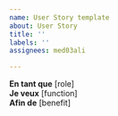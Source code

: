 ```yaml
---
name: User Story template
about: User Story
title: ''
labels: ''
assignees: med03ali

---
```


**En tant que** [role]  
 **Je veux** [function]  
 **Afin de** [benefit]
